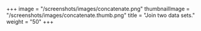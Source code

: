 +++
image =  "/screenshots/images/concatenate.png"
thumbnailImage = "/screenshots/images/concatenate.thumb.png"
title =  "Join two data sets."
weight = "50"
+++


